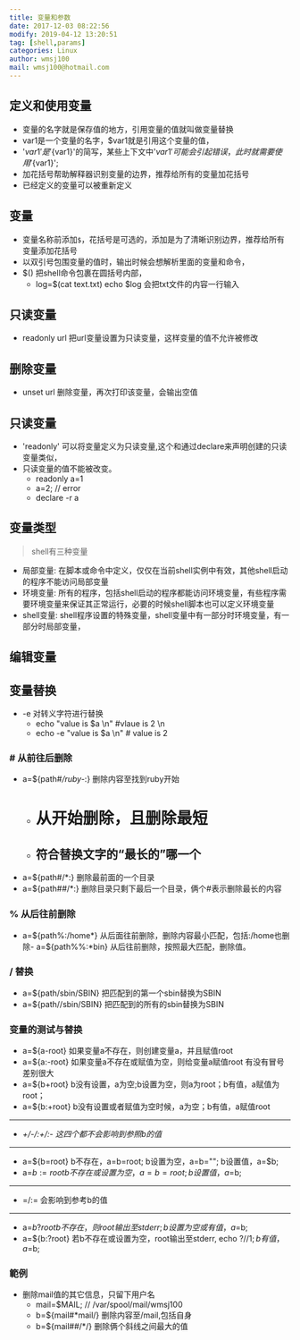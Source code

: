 ```yaml
---
title: 变量和参数
date: 2017-12-03 08:22:56	
modify: 2019-04-12 13:20:51	
tag: [shell,params]
categories: Linux
author: wmsj100
mail: wmsj100@hotmail.com
---
```


## 定义和使用变量
- 变量的名字就是保存值的地方，引用变量的值就叫做变量替换
- var1是一个变量的名字，$var1就是引用这个变量的值，
- '$var1'是'${var1}'的简写，某些上下文中'$var1'可能会引起错误，此时就需要使用'${var1}';
- 加花括号帮助解释器识别变量的边界，推荐给所有的变量加花括号
- 已经定义的变量可以被重新定义

## 变量
- 变量名称前添加`$`，花括号是可选的，添加是为了清晰识别边界，推荐给所有变量添加花括号
- 以双引号包围变量的值时，输出时候会想解析里面的变量和命令，
- $() 把shell命令包裹在圆括号内部，
	- log=$(cat text.txt) echo $log  会把txt文件的内容一行输入

## 只读变量
- readonly url 把url变量设置为只读变量，这样变量的值不允许被修改

## 删除变量
- unset url 删除变量，再次打印该变量，会输出空值

## 只读变量
- 'readonly' 可以将变量定义为只读变量,这个和通过declare来声明创建的只读变量类似，
- 只读变量的值不能被改变。
	- readonly a=1
	- a=2; // error
    - declare -r a

## 变量类型
> shell有三种变量
- 局部变量: 在脚本或命令中定义，仅仅在当前shell实例中有效，其他shell启动的程序不能访问局部变量
- 环境变量: 所有的程序，包括shell启动的程序都能访问环境变量，有些程序需要环境变量来保证其正常运行，必要的时候shell脚本也可以定义环境变量
- shell变量: shell程序设置的特殊变量，shell变量中有一部分时环境变量，有一部分时局部变量，
## 编辑变量

## 变量替换
- -e 对转义字符进行替换
	- echo "value is $a \n" #vlaue is 2 \n
	- echo -e "value is $a \n" # value is 2

### # 从前往后删除
- a=${path#*/ruby-*:}  删除内容至找到ruby开始
    - # 从开始删除，且删除最短
    - ## 符合替换文字的“最长的”哪一个
- a=${path#/*:} 删除最前面的一个目录
- a=${path##/*:} 删除目录只剩下最后一个目录，俩个#表示删除最长的内容

### % 从后往前删除
- a=${path%:/home*} 从后面往前删除，删除内容最小匹配，包括:/home也删除- a=${path%%:*bin} 从后往前删除，按照最大匹配，删除值。

### / 替换
- a=${path/sbin/SBIN}  把匹配到的第一个sbin替换为SBIN
- a=${path//sbin/SBIN} 把匹配到的所有的sbin替换为SBIN

### 变量的测试与替换
- a=${a-root} 如果变量a不存在，则创建变量a，并且赋值root
- a=${a:-root} 如果变量a不存在或赋值为空，则给变量a赋值root  有没有冒号差别很大
- a=${b+root} b没有设置，a为空;b设置为空，则a为root；b有值，a赋值为root；
- a=${b:+root} b没有设置或者赋值为空时候，a为空；b有值，a赋值root
---
- *+/-/:+/:- 这四个都不会影响到参照b的值*
---
- a=${b=root} b不存在，a=b=root; b设置为空，a=b=""; b设置值，a=$b;
- a=${b:=root} b不存在或设置为空，a=b=root; b设置值，a=$b;
---
- =/:= 会影响到参考b的值
---
- a=${b?root} b不存在，则root输出至stderr; b设置为空或有值，a=$b;
- a=${b:?root} 若b不存在或设置为空，root输出至stderr, echo $? // 1; b有值，a=$b;

### 範例
- 删除mail值的其它信息，只留下用户名
    - mail=$MAIL; // /var/spool/mail/wmsj100 
    - b=${mail#*mail/} 删除内容至/mail,包括自身
    - b=${mail##/*/} 删除俩个斜线之间最大的值

